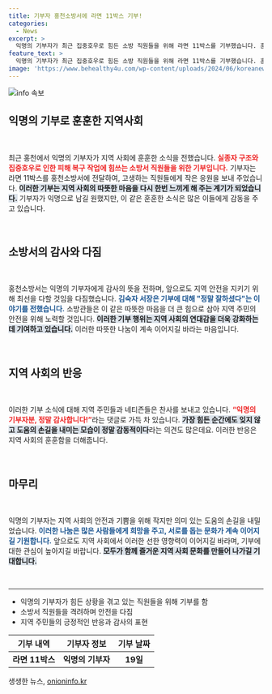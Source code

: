 ```yaml
---
title: 기부자 홍천소방서에 라면 11박스 기부!
categories:
  - News
excerpt: >
  익명의 기부자가 최근 집중호우로 힘든 소방 직원들을 위해 라면 11박스를 기부했습니다. 훈훈한 소식 속, 지역사회의 연대가 빛납니다!
feature_text: >
  익명의 기부자가 최근 집중호우로 힘든 소방 직원들을 위해 라면 11박스를 기부했습니다. 훈훈한 소식 속, 지역사회의 연대가 빛납니다!
image: 'https://www.behealthy4u.com/wp-content/uploads/2024/06/koreanews.jpg'
---
```


<p><img src="https://www.behealthy4u.com/wp-content/uploads/2024/06/koreanews.jpg" alt="info 속보" /></p>

<h2 data-ke-size="size26">익명의 기부로 훈훈한 지역사회</h2>

<p data-ke-size="size16">&nbsp;</p>

<p data-ke-size="size16">최근 홍천에서 익명의 기부자가 지역 사회에 훈훈한 소식을 전했습니다. <b><span style="color: #ee2323;">실종자 구조와 집중호우로 인한 피해 복구 작업에 힘쓰는 소방서 직원들을 위한 기부입니다.</span></b> 기부자는 라면 11박스를 홍천소방서에 전달하여, 고생하는 직원들에게 작은 응원을 보내 주었습니다. <b><span style="background-color: #21538527;">이러한 기부는 지역 사회의 따뜻한 마음을 다시 한번 느끼게 해 주는 계기가 되었습니다.</span></b> 기부자가 익명으로 남길 원했지만, 이 같은 훈훈한 소식은 많은 이들에게 감동을 주고 있습니다.</p>

<p data-ke-size="size16">&nbsp;</p>

<h2 data-ke-size="size26">소방서의 감사와 다짐</h2>

<p data-ke-size="size16">&nbsp;</p>

<p data-ke-size="size16">홍천소방서는 익명의 기부자에게 감사의 뜻을 전하며, 앞으로도 지역 안전을 지키기 위해 최선을 다할 것임을 다짐했습니다. <b><span style="color: #1a5490;">김숙자 서장은 기부에 대해 "정말 잘하셨다"는 이야기를 전했습니다.</span></b> 소방관들은 이 같은 따뜻한 마음을 더 큰 힘으로 삼아 지역 주민의 안전을 위해 노력할 것입니다. <b><span style="background-color: #21538527;">이러한 기부 행위는 지역 사회의 연대감을 더욱 강화하는 데 기여하고 있습니다.</span></b> 이러한 따뜻한 나눔이 계속 이어지길 바라는 마음입니다.</p>

<p data-ke-size="size16">&nbsp;</p>

<h2 data-ke-size="size26">지역 사회의 반응</h2>

<p data-ke-size="size16">&nbsp;</p>

<p data-ke-size="size16">이러한 기부 소식에 대해 지역 주민들과 네티즌들은 찬사를 보내고 있습니다. <b><span style="color: #ee2323;">“익명의 기부자분, 정말 감사합니다!”</span></b>라는 댓글로 가득 차 있습니다. <b><span style="background-color: #21538527;">가장 힘든 순간에도 잊지 않고 도움의 손길을 내미는 모습이 정말 감동적이다</span></b>라는 의견도 많은데요. 이러한 반응은 지역 사회의 훈훈함을 더해줍니다.</p>

<p data-ke-size="size16">&nbsp;</p>

<h2 data-ke-size="size26">마무리</h2>

<p data-ke-size="size16">&nbsp;</p>

<p data-ke-size="size16">익명의 기부자는 지역 사회의 안전과 기쁨을 위해 작지만 의미 있는 도움의 손길을 내밀었습니다. <b><span style="color: #1a5490;">이러한 나눔은 많은 사람들에게 희망을 주고, 서로를 돕는 문화가 계속 이어지길 기원합니다.</span></b> 앞으로도 지역 사회에서 이러한 선한 영향력이 이어지길 바라며, 기부에 대한 관심이 높아지길 바랍니다. <b><span style="background-color: #21538527;">모두가 함께 즐거운 지역 사회 문화를 만들어 나가길 기대합니다.</span></b></p>

<p data-ke-size="size16">&nbsp;</p>

<hr>

<ul>
    <li>익명의 기부자가 힘든 상황을 겪고 있는 직원들을 위해 기부를 함</li>
    <li>소방서 직원들을 격려하며 안전을 다짐</li>
    <li>지역 주민들의 긍정적인 반응과 감사의 표현</li>
</ul>

<table style="width: 100%;">
    <thead>
        <tr>
            <th style="text-align: center;">기부 내역</th>
            <th style="text-align: center;">기부자 정보</th>
            <th style="text-align: center;">기부 날짜</th>
        </tr>
    </thead>
    <tbody>
        <tr>
            <td style="text-align: center; height: 17px;"><b>라면 11박스</b></td>
            <td style="text-align: center; height: 17px;"><b>익명의 기부자</b></td>
            <td style="text-align: center; height: 17px;"><b>19일</b></td>
        </tr>
    </tbody>
</table>
생생한 뉴스, <a href="https://onioninfo.kr" rel="dofollow">onioninfo.kr</a>


